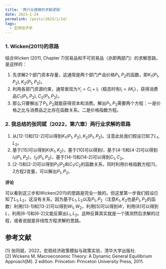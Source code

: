 ```yaml
---
title: '两行业建模的求解逻辑'
date: 2023-1-24
permalink: /posts/2023/1/24/
tags:
  - 宏观经济学  
---
```


### 1. Wicken(2011)的思路

结合Wicken (2011, Chapter 7)贸易品和不可贸易品（亦即两部门）的求解思路，是这样的：
1. 先求解2个部门资本存量，这通常是两个部门产品价格$P_1,P_2$的函数，即$K_1(P_1,P_2),K_2(P_1,P_2)$。
2. 利用各部门资源约束，通常表现为$Y_i=C_i+I_i$（稳态时有$I_i=\delta K_i$），获得消费品$C_1(P_1,P_2),C_2(P_1,P_2)$。
3. 那么只要解出了$P_1,P_2$就能获得资本和消费。解出$P_1,P_2$需要两个方程：一是价格之比与消费品之比存在函数关系。二是价格指数方程。

### 2. 我总结的张同斌（2022，第六章）两行业求解的思路

1. 从[12-1]和[12-2]可以得到$K_1(P_1,P_2),K_2(P_1,P_2)$。注意此处我们假设已知了$L_1,L_2$。
2. 基于[15]可以得到$K(K_1,K_2)$，基于[10]可以得到$I$，基于[4-1]和[4-2]可以得到$I_1(P_1,P_2)，I_2(P_1,P_2)$，基于[14-1]和[14-2]可以得到$C_1,C_2$。
3. [2-1]和[2-2]可以得到$P_1/P_2$和$C_1/C_2$的函数关系，同时利用价格指数方程[1]，2方程2变量，可以解出$P_1,P_2$。

**评论**


可以看到这三步和Wicken(2011)的思路是完全一致的。但这里第一步我们假设已知了$L_1,L_2$，这没有关系。因为基于$L_1,L_2$以及$P_1,P_2$（注意$K_1,K_2$也是$P_1,P_2$的函数）利用[13-1]和[13-2]可以得到$W_1,W_2$，利用[5]可以得到$W$，利用[8]可以得到$L$，利用[6-1]和[6-2]又能反算出$L_1,L_2$。这种反算其实就是一个猜测然后求解的过程，或者说就是非线性方程求解的思路。

## 参考文献
[1] 张同斌，2022，宏观经济政策模拟与政策实验，清华大学出版社.  
[2] Wickens M. Macroeconomic Theory: A Dynamic General Equilibrium Approach[M]. 2 edition. Princeton: Princeton University Press, 2011.
